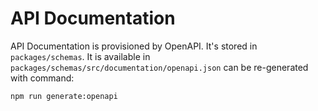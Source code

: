 # API Documentation

API Documentation is provisioned by OpenAPI. It's stored in `packages/schemas`. It is available in `packages/schemas/src/documentation/openapi.json` can be re-generated with command: 

```bash
npm run generate:openapi
```
